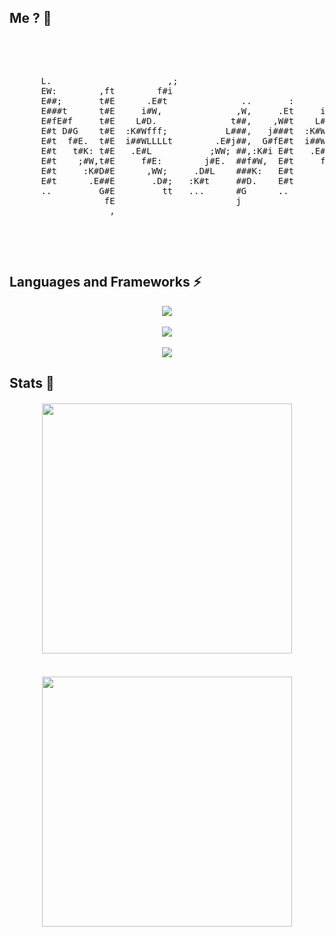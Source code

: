 ## Me ? 🌾
<div align="center" padding="auto">
 <pre>                                                                                     
    <p>
      L.                      ,;                                ,;           .                .
      EW:        ,ft        f#i                               f#i           ;W  t            ;W
      E##;       t#E      .E#t              ..       :      .E#t           f#E  Ej          f#E
      E###t      t#E     i#W,              ,W,     .Et     i#W,          .E#f   E#,       .E#f 
      E#fE#f     t#E    L#D.              t##,    ,W#t    L#D.          iWW;    E#t      iWW;  
      E#t D#G    t#E  :K#Wfff;           L###,   j###t  :K#Wfff;       L##Lffi  E#t     L##Lffi
      E#t  f#E.  t#E  i##WLLLLt        .E#j##,  G#fE#t  i##WLLLLt     tLLG##L   E#t    tLLG##L 
      E#t   t#K: t#E   .E#L           ;WW; ##,:K#i E#t   .E#L           ,W#i    E#t      ,W#i  
      E#t    ;#W,t#E     f#E:        j#E.  ##f#W,  E#t     f#E:        j#E.     E#t     j#E.   
      E#t     :K#D#E      ,WW;     .D#L    ###K:   E#t      ,WW;     .D#j       E#t   .D#j     
      E#t      .E##E       .D#;   :K#t     ##D.    E#t       .D#;   ,WK,        E#t  ,WK,      
      ..         G#E         tt   ...      #G      ..          tt   EG.         E#t  EG.       
                  fE                       j                        ,           ,;.  ,         
                   ,                                                                           
    </p>
  </pre>
</div>

## Languages and Frameworks ⚡
<div align="center">
  <img src="https://skillicons.dev/icons?i=html,css,js,c,cpp,haskell,bash,md,py,vue" />
  <br/> <br/>
  <img src="https://skillicons.dev/icons?i=git,pnpm,vitest" />
  <br/> <br/>
  <img src="https://skillicons.dev/icons?i=godot,debian,github,gitlab,idea,obsidian,ps,pr,vscode,windows" />
</div>

## Stats 💜
<div align="center">
  <!-- <img style="display: block; margin: 20;" width=400 src="https://github-readme-stats-ten-brown-17.vercel.app/api?username=nemesis-deb&theme=midnight-purple&show_icons=true&hide_border=true&layout=compact&include_all_commits=true&hide=" /> 
  <br/> -->
  <img style="display: block; margin: 20;" width=400 src="https://github-readme-streak-stats.herokuapp.com/?user=nemesis-deb&theme=midnight-purple&hide_border=true"/>
  <br/>
  <img style="display: block;" width=400 src="https://github-readme-stats-ten-brown-17.vercel.app/api/top-langs/?username=nemesis-deb&theme=midnight-purple&show_icons=true&hide_border=true&layout=compact"/>
</div>
